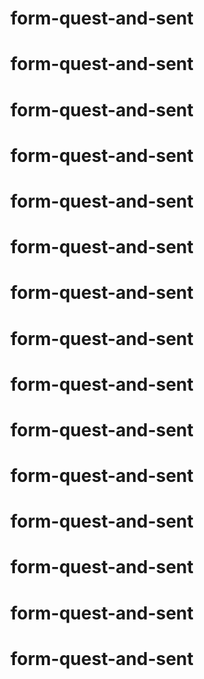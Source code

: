 # form-quest-and-sent
# form-quest-and-sent
# form-quest-and-sent
# form-quest-and-sent
# form-quest-and-sent
# form-quest-and-sent
# form-quest-and-sent
# form-quest-and-sent
# form-quest-and-sent
# form-quest-and-sent
# form-quest-and-sent
# form-quest-and-sent
# form-quest-and-sent
# form-quest-and-sent
# form-quest-and-sent
